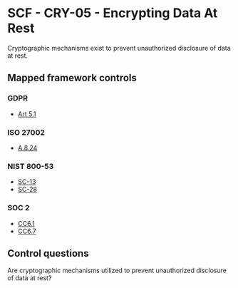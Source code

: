 # SCF - CRY-05 - Encrypting Data At Rest
Cryptographic mechanisms exist to prevent unauthorized disclosure of data at rest. 
## Mapped framework controls
### GDPR
- [Art 5.1](../gdpr/art5.md#Article-51)
  
### ISO 27002
- [A.8.24](../iso27002/a-8.md#a824)
  
### NIST 800-53
- [SC-13](../nist80053/sc-13.md)
- [SC-28](../nist80053/sc-28.md)
  
### SOC 2
- [CC6.1](../soc2/cc61.md)
- [CC6.7](../soc2/cc67.md)
  
## Control questions
Are cryptographic mechanisms utilized to prevent unauthorized disclosure of data at rest? 
  